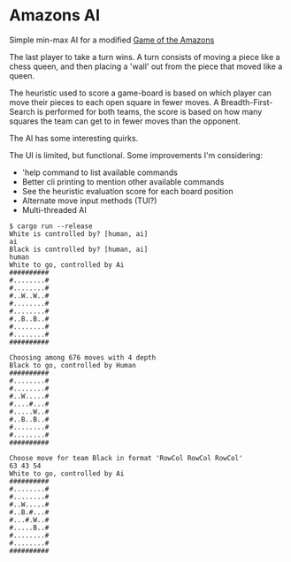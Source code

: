 # Amazons AI

Simple min-max AI for a modified
[Game of the Amazons](https://en.wikipedia.org/wiki/Game_of_the_Amazons)

The last player to take a turn wins. A turn consists of moving a piece like a
chess queen, and then placing a 'wall' out from the piece that moved like a queen.

The heuristic used to score a game-board is based on which player can move
their pieces to each open square in fewer moves. A Breadth-First-Search is
performed for both teams, the score is based on how many squares the team can
get to in fewer moves than the opponent.

The AI has some interesting quirks.

The UI is limited, but functional. Some improvements I'm considering:

* 'help command to list available commands
* Better cli printing to mention other available commands
* See the heuristic evaluation score for each board position
* Alternate move input methods (TUI?)
* Multi-threaded AI

```
$ cargo run --release
White is controlled by? [human, ai]
ai
Black is controlled by? [human, ai]
human
White to go, controlled by Ai
##########
#........#
#........#
#..W..W..#
#........#
#........#
#..B..B..#
#........#
#........#
##########

Choosing among 676 moves with 4 depth
Black to go, controlled by Human
##########
#........#
#........#
#..W.....#
#....#...#
#.....W..#
#..B..B..#
#........#
#........#
##########

Choose move for team Black in format 'RowCol RowCol RowCol'
63 43 54
White to go, controlled by Ai
##########
#........#
#........#
#..W.....#
#..B.#...#
#...#.W..#
#.....B..#
#........#
#........#
##########

```
